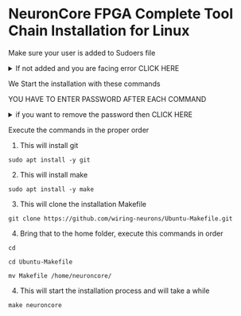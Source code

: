 # NeuronCore FPGA Complete Tool Chain Installation for Linux

Make sure your user is added to Sudoers file

<details>
<summary> If not added and you are facing error CLICK HERE </summary>
<br>

 Execute the following commands in order

 1.
 ```
 su -
 ```

 2.
 Replace username with the actual username

 ```
 sudo usermod -aG sudo username
 ```

 Now reboot your system
</details>

We Start the installation with these commands


YOU HAVE TO ENTER PASSWORD AFTER EACH COMMAND

<details>
<summary> if you want to remove the password then CLICK HERE </summary>
<br>
 
```
sudo passwd -d username
```
Replace username with the actual username
After executing your command enter the password for one last time
</details>

Execute the commands in the proper order
1. This will install git
```
sudo apt install -y git
```

2. This will install make
```
sudo apt install -y make
```
3. This will clone the installation Makefile
```
git clone https://github.com/wiring-neurons/Ubuntu-Makefile.git
```
4. Bring that to the home folder, execute this commands in order
```
cd
```
```
cd Ubuntu-Makefile
```
```
mv Makefile /home/neuroncore/
```
4. This will start the installation process and will take a while
```
make neuroncore
```

